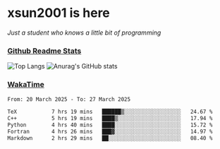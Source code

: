 # xsun2001 is here

*Just a student who knows a little bit of programming*

### [Github Readme Stats](https://github.com/anuraghazra/github-readme-stats)

![Top Langs](https://github-readme-stats.vercel.app/api/top-langs/?username=xsun2001&layout=compact&theme=radical) ![Anurag's GitHub stats](https://github-readme-stats.vercel.app/api?username=xsun2001&show_icons=true&theme=radical)

### [WakaTime](https://wakatime.com)

<!--START_SECTION:waka-->

```txt
From: 20 March 2025 - To: 27 March 2025

TeX           7 hrs 19 mins   ██████▒░░░░░░░░░░░░░░░░░░   24.67 %
C++           5 hrs 19 mins   ████▒░░░░░░░░░░░░░░░░░░░░   17.94 %
Python        4 hrs 40 mins   ████░░░░░░░░░░░░░░░░░░░░░   15.72 %
Fortran       4 hrs 26 mins   ███▓░░░░░░░░░░░░░░░░░░░░░   14.97 %
Markdown      2 hrs 29 mins   ██░░░░░░░░░░░░░░░░░░░░░░░   08.40 %
```

<!--END_SECTION:waka-->
